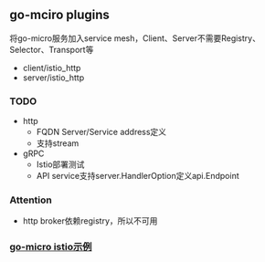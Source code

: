 ## go-mciro plugins

将go-micro服务加入service mesh，Client、Server不需要Registry、Selector、Transport等
- client/istio_http
- server/istio_http

### TODO
- http
    - FQDN Server/Service address定义
    - 支持stream
- gRPC
    - Istio部署测试
    - API service支持server.HandlerOption定义api.Endpoint
    
### Attention
- http broker依赖registry，所以不可用
       
### [go-micro istio示例](https://github.com/hb-go/micro/tree/master/istio)
